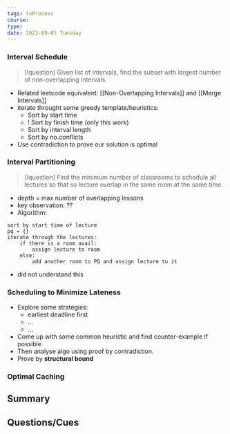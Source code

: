 ```yaml
---
tags: toProcess
course: 
type:
date: 2023-09-05 Tuesday
---
```

### Interval Schedule

>[!question]
> Given list of intervals, find the subset with largest number of non-overlapping intervals.

- Related leetcode equivalent: [[Non-Overlapping Intervals]] and [[Merge Intervals]]
- iterate throught some greedy template/heuristics:
	- Sort by start time
	- ! Sort by finish time (only this work)
	- Sort by interval length 
	- Sort by no.conflicts
- Use contradiction to prove our solution is optimal
### Interval Partitioning

>[!question]
> Find the minimum number of classrooms to schedule all lectures so that so lecture overlap in the same room at the same time.

- depth = max number of overlapping lessons
- key observation: ??
- Algorithm:

```
sort by start time of lecture
pq = {}
iterate through the lectures:
	if there is a room avail:
		assign lecture to room
	else:
		add another room to PQ and assign lecture to it
```

- did not understand this

### Scheduling to Minimize Lateness

- Explore some strategies:
	- earliest deadline first
	- ...
	- ...
- Come up with some common heuristic and find counter-example if possible
- Then analyse algo using proof by contradiction.
- Prove by **structural bound**

### Optimal Caching




## Summary

## Questions/Cues

